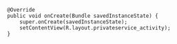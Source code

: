         @Override
        public void onCreate(Bundle savedInstanceState) {
            super.onCreate(savedInstanceState);
            setContentView(R.layout.privateservice_activity);
        }